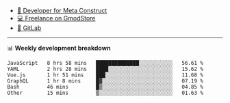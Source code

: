 - [🎈 Developer for Meta Construct](https://metastruct.net)
- [💻 Freelance on GmodStore](https://www.gmodstore.com/users/Tenrys)
- [🦊 GitLab](https://gitlab.com/Tenrys)

---

📊 **Weekly development breakdown**
<!--START_SECTION:waka-->

```text
JavaScript   8 hrs 58 mins   ██████████████░░░░░░░░░░░   56.61 %
YAML         2 hrs 28 mins   ████░░░░░░░░░░░░░░░░░░░░░   15.62 %
Vue.js       1 hr 51 mins    ███░░░░░░░░░░░░░░░░░░░░░░   11.68 %
GraphQL      1 hr 8 mins     █▓░░░░░░░░░░░░░░░░░░░░░░░   07.19 %
Bash         46 mins         █▒░░░░░░░░░░░░░░░░░░░░░░░   04.85 %
Other        15 mins         ▒░░░░░░░░░░░░░░░░░░░░░░░░   01.63 %
```

<!--END_SECTION:waka-->
